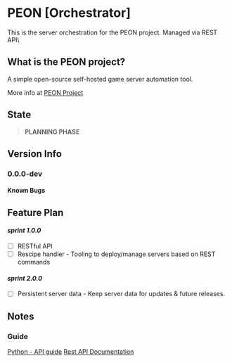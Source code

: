 <!-- ![PEON mascot](https://imgs.search.brave.com/ZoK5waLFsNp1-xE7_vK2RXFoYa5rNuS6rTzsPQC-4MM/rs:fit:247:204:1/g:ce/aHR0cHM6Ly9pLnJl/ZGQuaXQvNWszdnRn/MTNxc2ozMS5qcGc)
-->

# PEON [Orchestrator]

This is the server orchestration for the PEON project. Managed via REST API\

## What is the PEON project?

A simple open-source self-hosted game server automation tool.

More info at [PEON Project](https://github.com/nox-noctua-consulting/peon)

## State

> **PLANNING PHASE**

## Version Info

### 0.0.0-dev

#### Known Bugs

## Feature Plan

#### *sprint 1.0.0*

- [ ] RESTful API 
- [ ] Rescipe handler - Tooling to deploy/manage servers based on REST commands

#### *sprint 2.0.0*

- [ ] Persistent server data - Keep server data for updates & future releases.

## Notes

### Guide

[Python - API guide](https://dev.to/swarnimwalavalkar/build-and-deploy-a-rest-api-microservice-with-python-flask-and-docker-5c2d)
[Rest API Documentation](https://www.sitepoint.com/rest-api/)